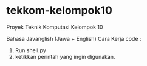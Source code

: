# tekkom-kelompok10

Proyek Teknik Komputasi Kelompok 10

Bahasa Javanglish (Jawa + English)
Cara Kerja code :

1. Run shell.py
2. ketikkan perintah yang ingin digunakan.
